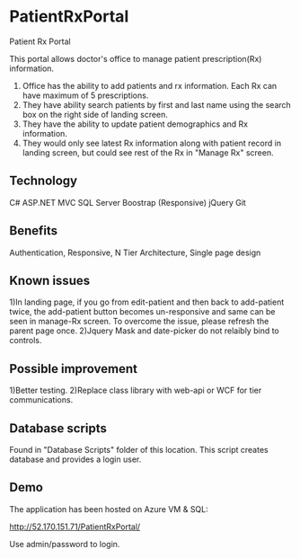 # PatientRxPortal
Patient Rx Portal

This portal allows doctor's office to manage patient prescription(Rx) information.

1. Office has the ability to add patients and rx information. Each Rx can have maximum of 5 prescriptions.
2. They have ability search patients by first and last name using the search box on the right side of landing screen.
3. They have the ability to update patient demographics and Rx information.
4. They would only see latest Rx information along with patient record in landing screen, but could see rest of the Rx in "Manage Rx" screen.

Technology
----------
C#
ASP.NET MVC
SQL Server
Boostrap (Responsive)
jQuery
Git

Benefits
---------------
Authentication,
Responsive,
N Tier Architecture,
Single page design

Known issues
------------------
1)In landing page, if you go from edit-patient and then back to add-patient twice, the add-patient button becomes un-responsive and same can be seen in manage-Rx screen. To overcome the issue, please refresh the parent page once.
2)Jquery Mask and date-picker do not relaibly bind to controls.

Possible improvement
--------------
1)Better testing.
2)Replace class library with web-api or WCF for tier communications.  

Database scripts
--------
Found in "Database Scripts" folder of this location. This script creates database and provides a login user.

Demo
-----------
The application has been hosted on Azure VM & SQL:

http://52.170.151.71/PatientRxPortal/

Use admin/password to login.


